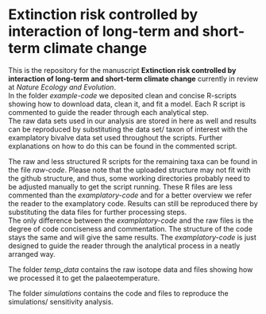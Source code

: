 # Extinction risk controlled by interaction of long-term and short-term climate change
This is the repository for the manuscript **Extinction risk controlled by interaction of long-term and short-term climate change** currently in review at *Nature Ecology and Evolution*.  
In the folder *example-code* we deposited clean and concise R-scripts showing how to download data, clean it, and fit a model. Each R script is commented to guide the reader through each analytical step.  
The raw data sets used in our analysis are stored in here as well and results can be reproduced by substituting the data set/ taxon of interest with the examplatory bivalve data set used throughout the scripts. Further explanations on how to do this can be found in the commented script.  
  
The raw and less structured R scripts for the remaining taxa can be found in the file *raw-code*. Please note that the uploaded structure may not fit with the github structure, and thus, some working directories probably need to be adjusted manually to get the script running. These R files are less commented than the *examplatory-code* and for a better overview we refer the reader to the examplatory code. Results can still be reproduced there by substituting the data files for further processing steps.  
The only difference between the *examplatory-code* and the raw files is the degree of code conciseness and commentation. The structure of the code stays the same and will give the same results. The *examplatory-code* is just designed to guide the reader through the analytical process in a neatly arranged way.  
  
The folder *temp_data* contains the raw isotope data and files showing how we processed it to get the palaeotemperature.  
  
The folder *simulations* contains the code and files to reproduce the simulations/ sensitivity analysis. 